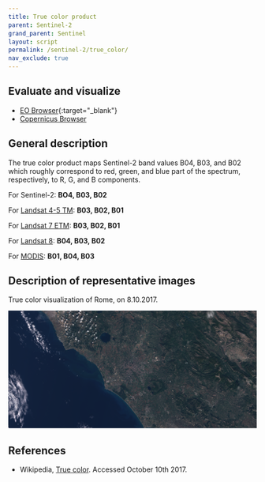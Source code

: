 ```yaml
---
title: True color product
parent: Sentinel-2
grand_parent: Sentinel
layout: script
permalink: /sentinel-2/true_color/
nav_exclude: true
---
```



## Evaluate and visualize  
 - [EO Browser](https://apps.sentinel-hub.com/eo-browser/#lat=41.9&lng=12.5&zoom=10&datasource=Sentinel-2%20L1C&time=2017-10-08&preset=CUSTOM&layers=B01,B02,B03&evalscript=bGV0IGdhaW4gPSAyLjU7CnJldHVybiBbQjA0LCBCMDMsIEIwMl0ubWFwKGEgPT4gZ2FpbiAqIGEpOwo%3D){:target="_blank"} 
 - [Copernicus Browser](https://link.dataspace.copernicus.eu/9ju)

## General description

The true color product maps Sentinel-2 band values B04, B03, and B02 which roughly correspond to red, green, and blue part of the spectrum, respectively, to R, G, and B components.

For Sentinel-2: **BO4, B03, B02**

For [Landsat 4-5 TM](https://custom-scripts.sentinel-hub.com/landsat-4-5-tm/true-color/): **B03, B02, B01**

For [Landsat 7 ETM](https://custom-scripts.sentinel-hub.com/landsat-7-etm/true-color/): **B03, B02, B01**

For [Landsat 8](https://custom-scripts.sentinel-hub.com/landsat-8/true-color/): **B04, B03, B02**

For [MODIS](https://custom-scripts.sentinel-hub.com/modis/true-color/): **B01, B04, B03**

## Description of representative images

True color visualization of Rome, on 8.10.2017.

![True color visualization of Rome, on 8.10.2017.](fig/fig1.png)


## References
 - Wikipedia, [True color](https://en.wikipedia.org/wiki/False_color#True_color). Accessed October 10th 2017.
